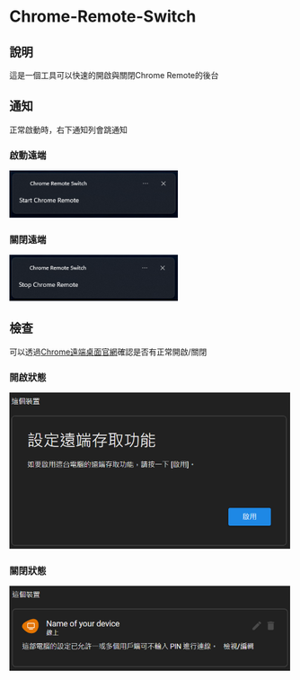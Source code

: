 # Chrome-Remote-Switch

## 說明
這是一個工具可以快速的開啟與關閉Chrome Remote的後台

## 通知
正常啟動時，右下通知列會跳通知

### 啟動遠端
<img src="https://raw.githubusercontent.com/AU2A/chrome-remote-switch/main/image/1.png" alt="drawing" width="300"/>

### 關閉遠端
<img src="https://raw.githubusercontent.com/AU2A/chrome-remote-switch/main/image/2.png" alt="drawing" width="300"/>

## 檢查
可以透過[Chrome遠端桌面官網](https://remotedesktop.google.com/)確認是否有正常開啟/關閉

### 開啟狀態
<img src="https://raw.githubusercontent.com/AU2A/chrome-remote-switch/main/image/3.png" alt="drawing" width="500"/>

### 關閉狀態
<img src="https://raw.githubusercontent.com/AU2A/chrome-remote-switch/main/image/4.png" alt="drawing" width="500"/>